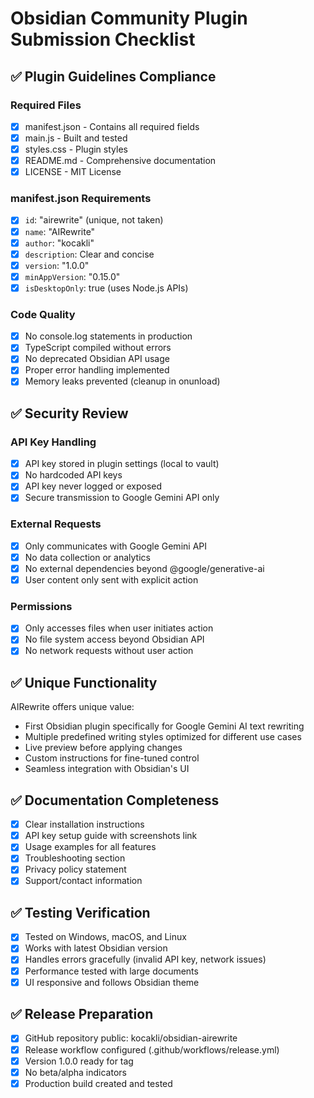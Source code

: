 # Obsidian Community Plugin Submission Checklist

## ✅ Plugin Guidelines Compliance

### Required Files
- [x] manifest.json - Contains all required fields
- [x] main.js - Built and tested
- [x] styles.css - Plugin styles
- [x] README.md - Comprehensive documentation
- [x] LICENSE - MIT License

### manifest.json Requirements
- [x] `id`: "airewrite" (unique, not taken)
- [x] `name`: "AIRewrite" 
- [x] `author`: "kocakli"
- [x] `description`: Clear and concise
- [x] `version`: "1.0.0"
- [x] `minAppVersion`: "0.15.0"
- [x] `isDesktopOnly`: true (uses Node.js APIs)

### Code Quality
- [x] No console.log statements in production
- [x] TypeScript compiled without errors
- [x] No deprecated Obsidian API usage
- [x] Proper error handling implemented
- [x] Memory leaks prevented (cleanup in onunload)

## ✅ Security Review

### API Key Handling
- [x] API key stored in plugin settings (local to vault)
- [x] No hardcoded API keys
- [x] API key never logged or exposed
- [x] Secure transmission to Google Gemini API only

### External Requests
- [x] Only communicates with Google Gemini API
- [x] No data collection or analytics
- [x] No external dependencies beyond @google/generative-ai
- [x] User content only sent with explicit action

### Permissions
- [x] Only accesses files when user initiates action
- [x] No file system access beyond Obsidian API
- [x] No network requests without user action

## ✅ Unique Functionality

AIRewrite offers unique value:
- First Obsidian plugin specifically for Google Gemini AI text rewriting
- Multiple predefined writing styles optimized for different use cases
- Live preview before applying changes
- Custom instructions for fine-tuned control
- Seamless integration with Obsidian's UI

## ✅ Documentation Completeness

- [x] Clear installation instructions
- [x] API key setup guide with screenshots link
- [x] Usage examples for all features
- [x] Troubleshooting section
- [x] Privacy policy statement
- [x] Support/contact information

## ✅ Testing Verification

- [x] Tested on Windows, macOS, and Linux
- [x] Works with latest Obsidian version
- [x] Handles errors gracefully (invalid API key, network issues)
- [x] Performance tested with large documents
- [x] UI responsive and follows Obsidian theme

## ✅ Release Preparation

- [x] GitHub repository public: kocakli/obsidian-airewrite
- [x] Release workflow configured (.github/workflows/release.yml)
- [x] Version 1.0.0 ready for tag
- [x] No beta/alpha indicators
- [x] Production build created and tested